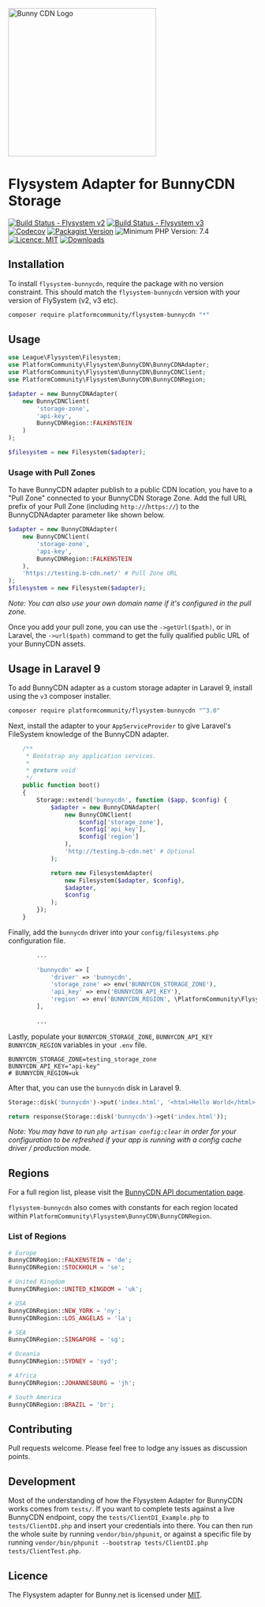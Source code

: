 <img alt="Bunny CDN Logo" src="https://gist.githubusercontent.com/sifex/bb1ebae00c4c9a827a55a2b973fef0e7/raw/d79dab1b6959f580a3b7a2e6238dae7445203f2a/bunnycdn_logo.svg?sanitize=true" width="300" />

# Flysystem Adapter for BunnyCDN Storage
[![Build Status - Flysystem v2](https://img.shields.io/github/actions/workflow/status/PlatformCommunity/flysystem-bunnycdn/php.yml?branch=v2&label=Flysystem%20v2)](https://github.com/PlatformCommunity/flysystem-bunnycdn/actions) [![Build Status - Flysystem v3](https://img.shields.io/github/actions/workflow/status/PlatformCommunity/flysystem-bunnycdn/php.yml?branch=v3&label=Flysystem%20v3)](https://github.com/PlatformCommunity/flysystem-bunnycdn/actions) <br />[![Codecov](https://img.shields.io/codecov/c/github/PlatformCommunity/flysystem-bunnycdn)](https://codecov.io/gh/PlatformCommunity/flysystem-bunnycdn) [![Packagist Version](https://img.shields.io/packagist/v/platformcommunity/flysystem-bunnycdn)](https://packagist.org/packages/platformcommunity/flysystem-bunnycdn) ![Minimum PHP Version: 7.4](https://img.shields.io/badge/php-min%207.4-important) [![Licence: MIT](https://img.shields.io/packagist/l/platformcommunity/flysystem-bunnycdn)](https://github.com/PlatformCommunity/flysystem-bunnycdn/blob/master/LICENSE) [![Downloads](https://img.shields.io/packagist/dm/platformcommunity/flysystem-bunnycdn)](https://packagist.org/packages/platformcommunity/flysystem-bunnycdn)


## Installation

To install `flysystem-bunnycdn`, require the package with no version constraint. This should match the `flysystem-bunnycdn` version with your version of FlySystem (v2, v3 etc).

```bash
composer require platformcommunity/flysystem-bunnycdn "*"
```

## Usage

```php
use League\Flysystem\Filesystem;
use PlatformCommunity\Flysystem\BunnyCDN\BunnyCDNAdapter;
use PlatformCommunity\Flysystem\BunnyCDN\BunnyCDNClient;
use PlatformCommunity\Flysystem\BunnyCDN\BunnyCDNRegion;

$adapter = new BunnyCDNAdapter(
    new BunnyCDNClient(
        'storage-zone', 
        'api-key', 
        BunnyCDNRegion::FALKENSTEIN
    )
);

$filesystem = new Filesystem($adapter);
```

### Usage with Pull Zones

To have BunnyCDN adapter publish to a public CDN location, you have to a "Pull Zone" connected to your BunnyCDN Storage Zone. Add the full URL prefix of your Pull Zone (including `http://`/`https://`) to the BunnyCDNAdapter parameter like shown below.


```php
$adapter = new BunnyCDNAdapter(
    new BunnyCDNClient(
        'storage-zone',
        'api-key',
        BunnyCDNRegion::FALKENSTEIN
    ),
    'https://testing.b-cdn.net/' # Pull Zone URL
);
$filesystem = new Filesystem($adapter);
```

_Note: You can also use your own domain name if it's configured in the pull zone._

Once you add your pull zone, you can use the `->getUrl($path)`, or in Laravel, the `->url($path)` command to get the fully qualified public URL of your BunnyCDN assets.

## Usage in Laravel 9
To add BunnyCDN adapter as a custom storage adapter in Laravel 9, install using the `v3` composer installer.

```bash
composer require platformcommunity/flysystem-bunnycdn "^3.0"
```

Next, install the adapter to your `AppServiceProvider` to give Laravel's FileSystem knowledge of the BunnyCDN adapter.

```php
    /**
     * Bootstrap any application services.
     *
     * @return void
     */
    public function boot()
    {
        Storage::extend('bunnycdn', function ($app, $config) {
            $adapter = new BunnyCDNAdapter(
                new BunnyCDNClient(
                    $config['storage_zone'],
                    $config['api_key'],
                    $config['region']
                ),
                'http://testing.b-cdn.net' # Optional
            );

            return new FilesystemAdapter(
                new Filesystem($adapter, $config),
                $adapter,
                $config
            );
        });
    }
```

Finally, add the `bunnycdn` driver into your `config/filesystems.php` configuration file.

```php
        ... 
        
        'bunnycdn' => [
            'driver' => 'bunnycdn',
            'storage_zone' => env('BUNNYCDN_STORAGE_ZONE'),
            'api_key' => env('BUNNYCDN_API_KEY'),
            'region' => env('BUNNYCDN_REGION', \PlatformCommunity\Flysystem\BunnyCDN\BunnyCDNRegion::DEFAULT)
        ],
        
        ...
```

Lastly, populate your `BUNNYCDN_STORAGE_ZONE`, `BUNNYCDN_API_KEY` `BUNNYCDN_REGION` variables in your `.env` file.

```dotenv
BUNNYCDN_STORAGE_ZONE=testing_storage_zone
BUNNYCDN_API_KEY="api-key"
# BUNNYCDN_REGION=uk
```

After that, you can use the `bunnycdn` disk in Laravel 9.

```php
Storage::disk('bunnycdn')->put('index.html', '<html>Hello World</html>');

return response(Storage::disk('bunnycdn')->get('index.html'));
```

_Note: You may have to run `php artisan config:clear` in order for your configuration to be refreshed if your app is running with a config cache driver / production mode._

## Regions

For a full region list, please visit the [BunnyCDN API documentation page](https://docs.bunny.net/reference/storage-api#storage-endpoints).

`flysystem-bunnycdn` also comes with constants for each region located within `PlatformCommunity\Flysystem\BunnyCDN\BunnyCDNRegion`.

### List of Regions

```php
# Europe
BunnyCDNRegion::FALKENSTEIN = 'de';
BunnyCDNRegion::STOCKHOLM = 'se';

# United Kingdom
BunnyCDNRegion::UNITED_KINGDOM = 'uk';

# USA
BunnyCDNRegion::NEW_YORK = 'ny';
BunnyCDNRegion::LOS_ANGELAS = 'la';

# SEA
BunnyCDNRegion::SINGAPORE = 'sg';

# Oceania
BunnyCDNRegion::SYDNEY = 'syd';

# Africa
BunnyCDNRegion::JOHANNESBURG = 'jh';

# South America
BunnyCDNRegion::BRAZIL = 'br';
```

## Contributing

Pull requests welcome. Please feel free to lodge any issues as discussion points.

## Development

Most of the understanding of how the Flysystem Adapter for BunnyCDN works comes from `tests/`. If you want to complete tests against a live BunnyCDN endpoint, copy the `tests/ClientDI_Example.php` to `tests/ClientDI.php` and insert your credentials into there. You can then run the whole suite by running `vendor/bin/phpunit`, or against a specific file by running `vendor/bin/phpunit --bootstrap tests/ClientDI.php tests/ClientTest.php`.


## Licence

The Flysystem adapter for Bunny.net is licensed under [MIT](https://github.com/PlatformCommunity/flysystem-bunnycdn/blob/master/LICENSE). 
